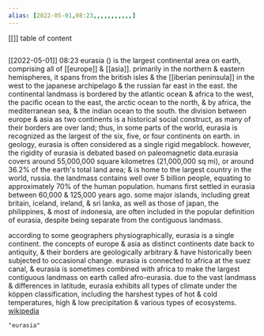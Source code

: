 ```yaml
---
alias: [2022-05-01,08:23,,,,,,,,,,,]
---
```

[[]]
table of content
```toc
```

[[2022-05-01]] 08:23
eurasia () is the largest continental area on earth, comprising all of [[europe]] & [[asia]]. primarily in the northern & eastern hemispheres, it spans from the british isles & the [[iberian peninsula]] in the west to the japanese archipelago & the russian   far east in the east. the continental landmass is bordered by the atlantic ocean & africa to the west, the pacific ocean to the east, the arctic ocean to the north, & by africa, the mediterranean sea, & the indian ocean to the south. the division between europe & asia as two continents is a historical social construct, as many of their borders are over land; thus, in some parts of the world, eurasia is recognized as the largest of the six, five, or four continents on earth. in geology, eurasia is often considered as a single rigid megablock. however, the rigidity of eurasia is debated based on paleomagnetic data.eurasia covers around 55,000,000 square kilometres (21,000,000 sq mi), or around 36.2% of the earth's total land area; & is home to the largest country in the world, russia. the landmass contains well over 5 billion people, equating to approximately 70% of the human population. humans first settled in eurasia between 60,000 & 125,000 years ago. some major islands, including great britain, iceland, ireland, & sri lanka, as well as those of japan, the philippines, & most of indonesia, are often included in the popular definition of eurasia, despite being separate from the contiguous landmass.

according to some geographers physiographically, eurasia is a single continent. the concepts of europe & asia as distinct continents date back to antiquity, & their borders are geologically arbitrary & have historically been subjected to occasional change. eurasia is connected to africa at the suez canal, & eurasia is sometimes combined with africa to make the largest contiguous landmass on earth called afro-eurasia. due to the vast landmass & differences in latitude, eurasia exhibits all types of climate under the köppen classification, including the harshest types of hot & cold temperatures, high & low precipitation & various types of ecosystems.
[wikipedia](https://en.wikipedia.org/wiki/eurasia)
```query
"eurasia"
```
